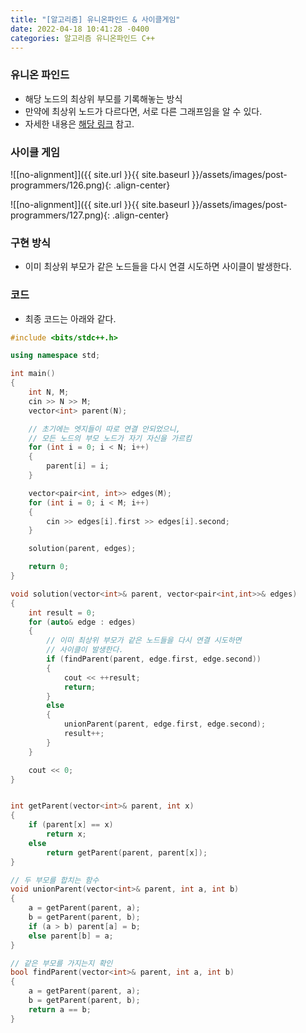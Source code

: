 ```yaml
---
title: "[알고리즘] 유니온파인드 & 사이클게임"
date: 2022-04-18 10:41:28 -0400
categories: 알고리즘 유니온파인드 C++
---
```


### 유니온 파인드

- 해당 노드의 최상위 부모를 기록해놓는 방식
- 만약에 최상위 노드가 다르다면, 서로 다른 그래프임을 알 수 있다.
- 자세한 내용은 [해당 링크](https://www.youtube.com/watch?v=AMByrd53PHM) 참고.


### 사이클 게임

![[no-alignment]]({{ site.url }}{{ site.baseurl }}/assets/images/post-programmers/126.png){: .align-center}

![[no-alignment]]({{ site.url }}{{ site.baseurl }}/assets/images/post-programmers/127.png){: .align-center}

### 구현 방식

- 이미 최상위 부모가 같은 노드들을 다시 연결 시도하면 사이클이 발생한다.

### 코드

- 최종 코드는 아래와 같다.


```cpp
#include <bits/stdc++.h>

using namespace std;

int main()
{
	int N, M;
	cin >> N >> M;
	vector<int> parent(N);

    // 초기에는 엣지들이 따로 연결 안되었으니,
    // 모든 노드의 부모 노드가 자기 자신을 가르킴
	for (int i = 0; i < N; i++)
	{
		parent[i] = i;
	}

	vector<pair<int, int>> edges(M);
	for (int i = 0; i < M; i++)
	{
		cin >> edges[i].first >> edges[i].second;
	}

	solution(parent, edges);

	return 0;
}

void solution(vector<int>& parent, vector<pair<int,int>>& edges)
{
	int result = 0;
	for (auto& edge : edges)
	{
        // 이미 최상위 부모가 같은 노드들을 다시 연결 시도하면
        // 사이클이 발생한다.
		if (findParent(parent, edge.first, edge.second))
		{
			cout << ++result;
			return;
		}
		else
		{
			unionParent(parent, edge.first, edge.second);
			result++;
		}
	}

	cout << 0;
}


int getParent(vector<int>& parent, int x)
{
	if (parent[x] == x)
		return x;
	else
		return getParent(parent, parent[x]);
}

// 두 부모를 합치는 함수
void unionParent(vector<int>& parent, int a, int b)
{
	a = getParent(parent, a);
	b = getParent(parent, b);
	if (a > b) parent[a] = b;
	else parent[b] = a;
}

// 같은 부모를 가지는지 확인
bool findParent(vector<int>& parent, int a, int b)
{
	a = getParent(parent, a);
	b = getParent(parent, b);
	return a == b;
}

```
